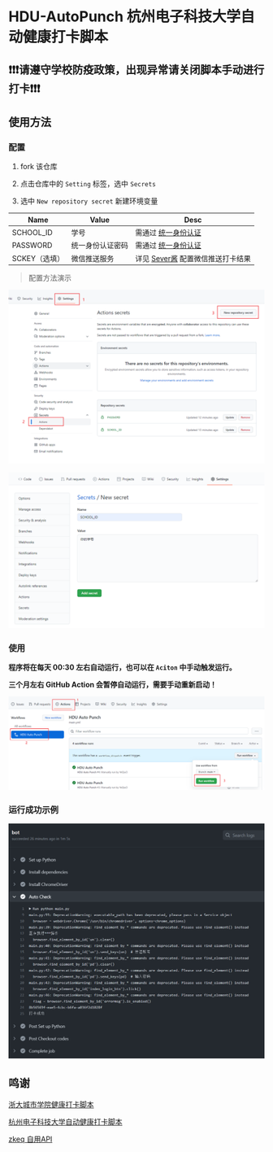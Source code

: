# HDU-AutoPunch 杭州电子科技大学自动健康打卡脚本

## ❗❗❗请遵守学校防疫政策，出现异常请关闭脚本手动进行打卡❗❗❗

## 使用方法

### 配置

1. fork 该仓库

2. 点击仓库中的 `Setting` 标签，选中 `Secrets`

3. 选中 `New repository secret` 新建环境变量

| Name          | Value            | Desc                                                       |
| ------------- | ---------------- | ---------------------------------------------------------- |
| SCHOOL_ID     | 学号             | 需通过 [统一身份认证](https://cas.hdu.edu.cn/cas/login)    |
| PASSWORD      | 统一身份认证密码 | 需通过 [统一身份认证](https://cas.hdu.edu.cn/cas/login)    |
| SCKEY（选填） | 微信推送服务     | 详见 [Sever酱](https://sct.ftqq.com/) 配置微信推送打卡结果 |

> 配置方法演示

![](./assets/create_secret.png)

![](./assets/new.png)

### 使用

**程序将在每天 00:30 左右自动运行，也可以在 `Aciton` 中手动触发运行。**

**三个月左右 GitHub Action 会暂停自动运行，需要手动重新启动！**

![](./assets/run.png)

### 运行成功示例
![](./assets/success.png)

## 鸣谢

[浙大城市学院健康打卡脚本](https://github.com/chansyawn/zucc-auto-check)

[杭州电子科技大学自动健康打卡脚本](https://github.com/Eanya-Tonic/HDU-Health_checkin)

[zkeq 自用API](https://github.com/zkeq/icodeq-api)

